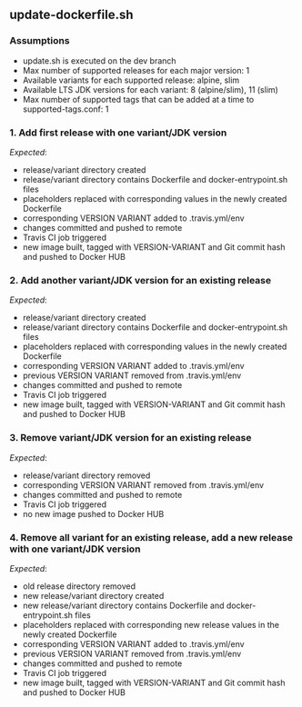 ## update-dockerfile.sh

### Assumptions
- update.sh is executed on the dev branch
- Max number of supported releases for each major version: 1
- Available variants for each supported release: alpine, slim
- Available LTS JDK versions for each variant: 8 (alpine/slim), 11 (slim)
- Max number of supported tags that can be added at a time to supported-tags.conf: 1

### 1. Add first release with one variant/JDK version
*Expected*:
- release/variant directory created
- release/variant directory contains Dockerfile and docker-entrypoint.sh files
- placeholders replaced with corresponding values in the newly created Dockerfile
- corresponding VERSION VARIANT added to .travis.yml/env
- changes committed and pushed to remote
- Travis CI job triggered 
- new image built, tagged with VERSION-VARIANT and Git commit hash and pushed to Docker HUB

### 2. Add another variant/JDK version for an existing release
*Expected*:
- release/variant directory created
- release/variant directory contains Dockerfile and docker-entrypoint.sh files
- placeholders replaced with corresponding values in the newly created Dockerfile
- corresponding VERSION VARIANT added to .travis.yml/env
- previous VERSION VARIANT removed from .travis.yml/env
- changes committed and pushed to remote
- Travis CI job triggered 
- new image built, tagged with VERSION-VARIANT and Git commit hash and pushed to Docker HUB

### 3. Remove variant/JDK version for an existing release
*Expected*:
- release/variant directory removed
- corresponding VERSION VARIANT removed from .travis.yml/env
- changes committed and pushed to remote
- Travis CI job triggered 
- no new image pushed to Docker HUB

### 4. Remove all variant for an existing release, add a new release with one variant/JDK version
*Expected*:
- old release directory removed
- new release/variant directory created
- new release/variant directory contains Dockerfile and docker-entrypoint.sh files
- placeholders replaced with corresponding new release values in the newly created Dockerfile
- corresponding VERSION VARIANT added to .travis.yml/env
- previous VERSION VARIANT removed from .travis.yml/env
- changes committed and pushed to remote
- Travis CI job triggered 
- new image built, tagged with VERSION-VARIANT and Git commit hash and pushed to Docker HUB
